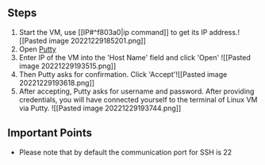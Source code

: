 ## Steps
1. Start the VM, use [[IP#^f803a0|ip command]] to get its IP address.![[Pasted image 20221229185201.png]]
2. Open [Putty](file:///C:\Program%20%Files\PuTTY\putty.exe)
3. Enter IP of the VM into the 'Host Name' field and click 'Open' ![[Pasted image 20221229193515.png]] 
4. Then Putty asks for confirmation. Click 'Accept'![[Pasted image 20221229193618.png]]
5. After accepting, Putty asks for username and password. After providing credentials, you will have connected yourself to the terminal of Linux VM via Putty. ![[Pasted image 20221229193744.png]]
## Important Points
- Please note that by default the communication port for SSH is 22
